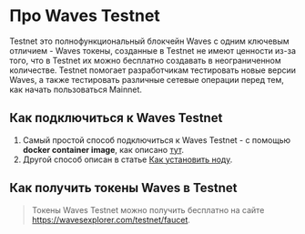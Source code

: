 # Про Waves Testnet

Testnet это полнофункциональный блокчейн Waves с одним ключевым отличием - Waves токены, созданные в Testnet не имеют ценности из-за того, что в Testnet их можно бесплатно создавать в неограниченном количестве. Testnet помогает разработчикам тестировать новые версии Waves, а также тестировать различные сетевые операции перед тем, как начать пользоваться Mainnet.

## Как подключиться к Waves Testnet

1. Самый простой способ подключиться к Waves Testnet - с помощью **docker container image**, как описано [тут](/en/waves-node/waves-node-in-docker).
2. Другой способ описан в статье [Как установить ноду](/en/waves-node/how-to-install-a-node/how-to-install-a-node).

## Как получить токены Waves в Testnet

> Токены Waves Testnet можно получить бесплатно на сайте <https://wavesexplorer.com/testnet/faucet>.
